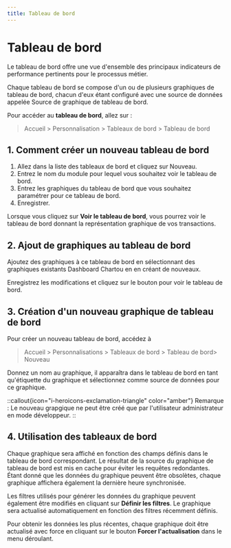 ```yaml
---
title: Tableau de bord
---
```


# Tableau de bord

Le tableau de bord offre une vue d'ensemble des principaux indicateurs de performance pertinents pour le processus métier.

Chaque tableau de bord se compose d'un ou de plusieurs graphiques de tableau de bord, chacun d'eux étant configuré avec une source de données appelée Source de graphique de tableau de bord.

Pour accéder au **tableau de bord**, allez sur :

> Accueil > Personnalisation > Tableaux de bord > Tableau de bord

## 1. Comment créer un nouveau tableau de bord 

1. Allez dans la liste des tableaux de bord et cliquez sur Nouveau.
2. Entrez le nom du module pour lequel vous souhaitez voir le tableau de bord.
3. Entrez les graphiques du tableau de bord que vous souhaitez paramétrer pour ce tableau de bord.
4. Enregistrer.

Lorsque vous cliquez sur **Voir le tableau de bord**, vous pourrez voir le tableau de bord donnant la représentation graphique de vos transactions.

## 2. Ajout de graphiques au tableau de bord 
Ajoutez des graphiques à ce tableau de bord en sélectionnant des graphiques existants Dashboard Chartou en en créant de nouveaux.

Enregistrez les modifications et cliquez sur le bouton pour voir le tableau de bord.

## 3. Création d'un nouveau graphique de tableau de bord 

Pour créer un nouveau tableau de bord, accédez à

> Accueil > Personnalisations > Tableaux de bord > Tableau de bord> Nouveau

Donnez un nom au graphique, il apparaîtra dans le tableau de bord en tant qu'étiquette du graphique et sélectionnez comme source de données pour ce graphique.

::callout{icon="i-heroicons-exclamation-triangle" color="amber"}
Remarque : Le nouveau grapgique ne peut être créé que par l'utilisateur administrateur en mode développeur.
::

## 4. Utilisation des tableaux de bord

Chaque graphique sera affiché en fonction des champs définis dans le tableau de bord correspondant. Le résultat de la source du graphique de tableau de bord est mis en cache pour éviter les requêtes redondantes. Étant donné que les données du graphique peuvent être obsolètes, chaque graphique affichera également la dernière heure synchronisée.

Les filtres utilisés pour générer les données du graphique peuvent également être modifiés en cliquant sur **Définir les filtres**. Le graphique sera actualisé automatiquement en fonction des filtres récemment définis.

Pour obtenir les données les plus récentes, chaque graphique doit être actualisé avec force en cliquant sur le bouton **Forcer l'actualisation** dans le menu déroulant.





